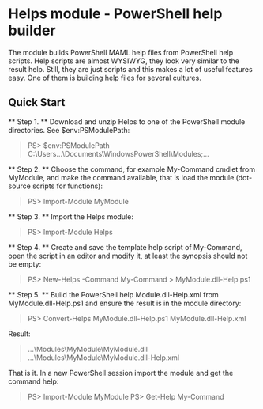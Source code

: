 
# Helps module - PowerShell help builder

The module builds PowerShell MAML help files from PowerShell help scripts.
Help scripts are almost WYSIWYG, they look very similar to the result help.
Still, they are just scripts and this makes a lot of useful features easy.
One of them is building help files for several cultures.

## Quick Start

** Step 1. ** Download and unzip Helps to one of the PowerShell module
directories. See $env:PSModulePath:

> PS> $env:PSModulePath
> C:\Users\...\Documents\WindowsPowerShell\Modules;...

** Step 2. ** Choose the command, for example My-Command cmdlet from MyModule,
and make the command available, that is load the module (dot-source scripts for
functions):

> PS> Import-Module MyModule

** Step 3. ** Import the Helps module:

> PS> Import-Module Helps

** Step 4. ** Create and save the template help script of My-Command, open the
script in an editor and modify it, at least the synopsis should not be empty:

> PS> New-Helps -Command My-Command > MyModule.dll-Help.ps1

** Step 5. ** Build the PowerShell help Module.dll-Help.xml from
MyModule.dll-Help.ps1 and ensure the result is in the module directory:

> PS> Convert-Helps MyModule.dll-Help.ps1 MyModule.dll-Help.xml

Result:

> ...\Modules\MyModule\MyModule.dll
> ...\Modules\MyModule\MyModule.dll-Help.xml

That is it. In a new PowerShell session import the module and get the command
help:

> PS> Import-Module MyModule
> PS> Get-Help My-Command

